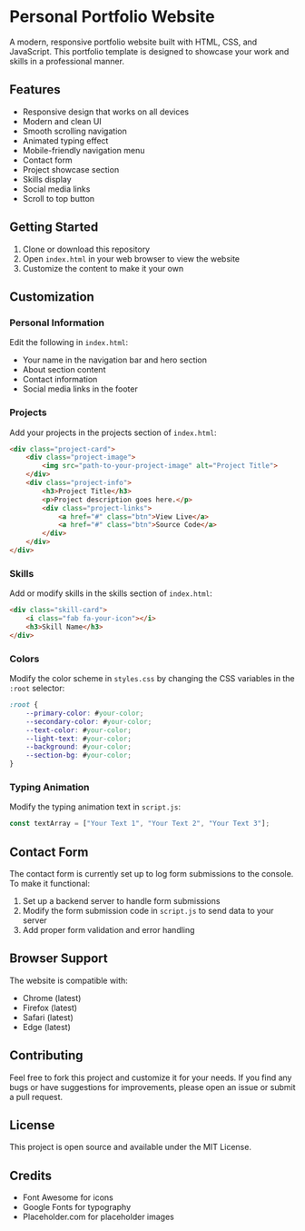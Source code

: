 # Personal Portfolio Website

A modern, responsive portfolio website built with HTML, CSS, and JavaScript. This portfolio template is designed to showcase your work and skills in a professional manner.

## Features

- Responsive design that works on all devices
- Modern and clean UI
- Smooth scrolling navigation
- Animated typing effect
- Mobile-friendly navigation menu
- Contact form
- Project showcase section
- Skills display
- Social media links
- Scroll to top button

## Getting Started

1. Clone or download this repository
2. Open `index.html` in your web browser to view the website
3. Customize the content to make it your own

## Customization

### Personal Information
Edit the following in `index.html`:
- Your name in the navigation bar and hero section
- About section content
- Contact information
- Social media links in the footer

### Projects
Add your projects in the projects section of `index.html`:
```html
<div class="project-card">
    <div class="project-image">
        <img src="path-to-your-project-image" alt="Project Title">
    </div>
    <div class="project-info">
        <h3>Project Title</h3>
        <p>Project description goes here.</p>
        <div class="project-links">
            <a href="#" class="btn">View Live</a>
            <a href="#" class="btn">Source Code</a>
        </div>
    </div>
</div>
```

### Skills
Add or modify skills in the skills section of `index.html`:
```html
<div class="skill-card">
    <i class="fab fa-your-icon"></i>
    <h3>Skill Name</h3>
</div>
```

### Colors
Modify the color scheme in `styles.css` by changing the CSS variables in the `:root` selector:
```css
:root {
    --primary-color: #your-color;
    --secondary-color: #your-color;
    --text-color: #your-color;
    --light-text: #your-color;
    --background: #your-color;
    --section-bg: #your-color;
}
```

### Typing Animation
Modify the typing animation text in `script.js`:
```javascript
const textArray = ["Your Text 1", "Your Text 2", "Your Text 3"];
```

## Contact Form

The contact form is currently set up to log form submissions to the console. To make it functional:

1. Set up a backend server to handle form submissions
2. Modify the form submission code in `script.js` to send data to your server
3. Add proper form validation and error handling

## Browser Support

The website is compatible with:
- Chrome (latest)
- Firefox (latest)
- Safari (latest)
- Edge (latest)

## Contributing

Feel free to fork this project and customize it for your needs. If you find any bugs or have suggestions for improvements, please open an issue or submit a pull request.

## License

This project is open source and available under the MIT License.

## Credits

- Font Awesome for icons
- Google Fonts for typography
- Placeholder.com for placeholder images 